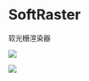 # SoftRaster
软光栅渲染器

![](https://raw.staticdn.net/HummaWhite/SoftRaster/master/texture/Test%202020_8_8%2023_08_01.png)

![](https://raw.staticdn.net/HummaWhite/SoftRaster/master/texture/Test%202020_8_8%2022_40_50.png)